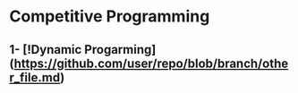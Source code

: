 # Competitive Programming
  ## 1- [!Dynamic Progarming] (https://github.com/user/repo/blob/branch/other_file.md)


